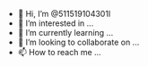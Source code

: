 - 👋 Hi, I’m @511519104301l
- 👀 I’m interested in ...
- 🌱 I’m currently learning ...
- 💞️ I’m looking to collaborate on ...
- 📫 How to reach me ...

<!---
511519104301l/511519104301l is a ✨ special ✨ repository because its `README.md` (this file) appears on your GitHub profile.
You can click the Preview link to take a look at your changes.
--->
